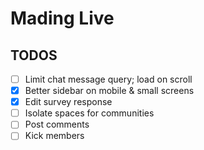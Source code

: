 # Mading Live

## TODOS

- [ ] Limit chat message query; load on scroll
- [x] Better sidebar on mobile & small screens
- [x] Edit survey response
- [ ] Isolate spaces for communities
- [ ] Post comments
- [ ] Kick members
